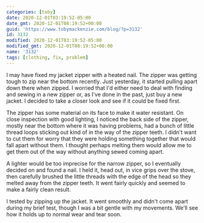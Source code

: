 ```yaml
---
categories: [toby]
date: 2020-12-01T03:19:52-05:00
date_gmt: 2020-12-01T08:19:52+00:00
guid: 'https://www.tobymackenzie.com/blog/?p=3132'
id: 3132
modified: 2020-12-01T03:19:52-05:00
modified_gmt: 2020-12-01T08:19:52+00:00
name: '3132'
tags: [clothing, fix, problem]
---
```


I may have fixed my jacket zipper with a heated nail.<!--more-->  The zipper was getting tough to zip near the bottom recently.  Just yesterday, it started pulling apart down there when zipped.  I worried that I'd either need to deal with finding and sewing in a new zipper or, as I've done in the past, just buy a new jacket.  I decided to take a closer look and see if it could be fixed first.

The zipper has some material on its face to make it water resistant.  On close inspection with good lighting, I noticed the back side of the zipper, mostly near the bottom where it was having problems, had a bunch of little thread loops sticking out kind of in the way of the zipper teeth.  I didn't want to cut them for worry that they were holding something together that would fall apart without them.  I thought perhaps melting them would allow me to get them out of the way without anything sewed coming apart.

A lighter would be too imprecise for the narrow zipper, so I eventually decided on and found a nail.  I held it, head out, in vice grips over the stove, then carefully brushed the little threads with the edge of the head so they melted away from the zipper teeth.  It went fairly quickly and seemed to make a fairly clean result.

I tested by zipping up the jacket.  It went smoothly and didn't come apart during my brief test, though I was a bit gentle with my movements.  We'll see how it holds up to normal wear and tear soon.
